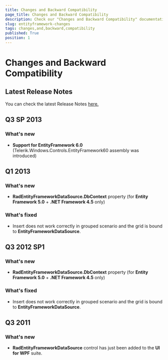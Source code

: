 ```yaml
---
title: Changes and Backward Compatibility
page_title: Changes and Backward Compatibility
description: Check our "Changes and Backward Compatibility" documentation article for the RadEntityFrameworkDataSource WPF control.
slug: entityframework-changes
tags: changes,and,backward,compatibility
published: True
position: 1
---
```


# Changes and Backward Compatibility



## Latest Release Notes

You can check the latest Release Notes [ here.](http://www.telerik.com/products/wpf/whats-new/release-history.aspx)

## Q3 SP 2013      
### What's new
* __Support for EntityFramework 6.0__ (Telerik.Windows.Controls.EntityFramework60 assembly was introduced)
            

## Q1 2013
### What's new      

* __RadEntityFrameworkDataSource.DbContext__ property (for __Entity Framework 5.0__ + __.NET Framework 4.5__ only)
        
### What's fixed
* Insert does not work correctly in grouped scenario and the grid is bound to __EntityFrameworkDataSource__.
       

## Q3 2012 SP1
### What's new         

* __RadEntityFrameworkDataSource.DbContext__ property (for __Entity Framework 5.0__ + __.NET Framework 4.5__ only)

### What's fixed        

* Insert does not work correctly in grouped scenario and the grid is bound to __EntityFrameworkDataSource__.
        

## Q3 2011
### What's new  
* __RadEntityFrameworkDataSource__ control has just been added to the __UI for WPF__ suite.
